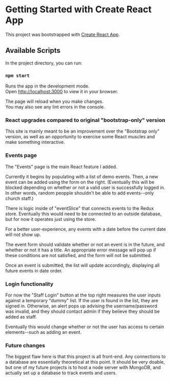 # Getting Started with Create React App

This project was bootstrapped with [Create React App](https://github.com/facebook/create-react-app).

## Available Scripts

In the project directory, you can run:

### `npm start`

Runs the app in the development mode.\
Open [http://localhost:3000](http://localhost:3000) to view it in your browser.

The page will reload when you make changes.\
You may also see any lint errors in the console.

### React upgrades compared to original "bootstrap-only" version

This site is mainly meant to be an improvement over the "Bootstrap only" version, as well as an opportunity to exercise some React muscles and make something interactive.

### Events page

The "Events" page is the main React feature I added.

Currently it begins by populating with a list of demo events. Then, a new event can be added using the form on the right. (Eventually this will be blocked depending on whether or not a valid user is successfully logged in. In other words, random peopple shouldn't be able to add events--only church staff.)

There is logic inside of "eventSlice" that connects events to the Redux store. Eventually this would need to be connected to an outside database, but for now it operates just using the store.

For a better user-experience, any events with a date before the current date will not show up.

The event form should validate whether or not an event is in the future, and whether or not it has a title. An appropriate error message will pop up if these conditions are not satisfied, and the form will not be submitted.

Once an event is submitted, the list will update accordingly, displaying all future events in date order.

### Login functionality

For now the "Staff Login" button at the top right measures the user inputs against a temporary "dummy" list. If the user is found in the list, they are signed in. Otherwise, an alert pops up advising the username/password was invalid, and they should contact admin if they believe they should be added as staff.

Eventually this would change whether or not the user has access to certain elements--such as adding an event.

### Future changes

The biggest flaw here is that this project is all front-end. Any connections to a database are essentially theoretical at this point. It should be very doable, but one of my future projects is to host a node server with MongoDB, and actually set up a database to track events and users.